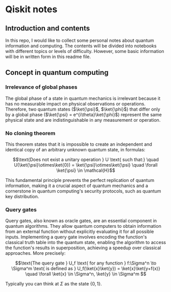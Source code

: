# Qiskit notes
## Introduction and contents
In this repo, I would like to collect some personal notes about quantum information and computing. 
The contents will be divided into notebooks with different topics or levels of difficulty. However, some basic information will be in written form in this readme file. 

## Concept in quantum computing
### Irrelevance of global phases
The global phase of a state in quantum mechanics is irrelevant because it has no measurable impact on physical observations or operations. Therefore, two quantum states ($\ket{\psi}$, $\ket{\phi}$) that differ only by a global phase ($\ket{\psi} = e^{i\theta}\ket{\phi}$) represent the same physical state and are indistinguishable in any measurement or operation.

### No cloning theorem 
This theorem states that it is impossible to create an independent and identical copy of an arbitrary unknown quantum state, in formulas:
```math 
\text{Does not exist a unitary operation } U \text{ such that:} \quad U(\ket{\psi}\otimes\ket{0}) = \ket{\psi}\otimes\ket{\psi} \quad \forall \ket{\psi} \in \mathcal{H}
```
This fundamental principle prevents the perfect replication of quantum information, making it a crucial aspect of quantum mechanics and a cornerstone in quantum computing's security protocols, such as quantum key distribution.

### Query gates
Query gates, also known as oracle gates, are an essential component in quantum algorithms. They allow quantum computers to obtain information from an external function without explicitly evaluating it for all possible inputs. Implementing a query gate involves encoding the function's classical truth table into the quantum state, enabling the algorithm to access the function's results in superposition, achieving a speedup over classical approaches. More precisely: 
```math
\text{The query gate } U_f \text{ for any function } f:\Sigma^n \to \Sigma^m \text{ is defined as } U_f(\ket{x}\ket{y}) = \ket{x}\ket{y+f(x)} \quad \forall \ket{x} \in \Sigma^n, \ket{y} \in \Sigma^m 
```
Typically you can think at $\Sigma$ as the state $`\{ 0, 1 \}`$. 
